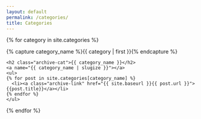 ```yaml
---
layout: default
permalink: /categories/
title: Categories
---
```



{% for category in site.categories %}
  <div class="archive-group">
    {% capture category_name %}{{ category | first }}{% endcapture %}
    <div id="#{{ category_name | slugize }}"></div>
    <p></p>

    <h2 class="archive-cat">{{ category_name }}</h2>
    <a name="{{ category_name | slugize }}"></a>
    <ul>
    {% for post in site.categories[category_name] %}
      <li><a class="archive-link" href="{{ site.baseurl }}{{ post.url }}">{{post.title}}</a></li>
    {% endfor %}
    </ul>
  </div>
{% endfor %}